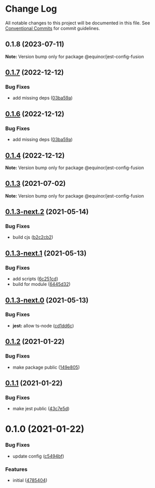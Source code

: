 # Change Log

All notable changes to this project will be documented in this file.
See [Conventional Commits](https://conventionalcommits.org) for commit guidelines.

## 0.1.8 (2023-07-11)

**Note:** Version bump only for package @equinor/jest-config-fusion





## [0.1.7](https://github.com/equinor/fusion-core/compare/@equinor/jest-config-fusion@0.1.4...@equinor/jest-config-fusion@0.1.7) (2022-12-12)

### Bug Fixes

- add missing deps ([03ba59a](https://github.com/equinor/fusion-core/commit/03ba59a8beb79a5dfe4b3fc16dffb253277bfd63))

## [0.1.6](https://github.com/equinor/fusion-core/compare/@equinor/jest-config-fusion@0.1.4...@equinor/jest-config-fusion@0.1.6) (2022-12-12)

### Bug Fixes

- add missing deps ([03ba59a](https://github.com/equinor/fusion-core/commit/03ba59a8beb79a5dfe4b3fc16dffb253277bfd63))

## [0.1.4](https://github.com/equinor/fusion-core/compare/@equinor/jest-config-fusion@0.1.3...@equinor/jest-config-fusion@0.1.4) (2022-12-12)

**Note:** Version bump only for package @equinor/jest-config-fusion

## [0.1.3](https://github.com/equinor/fusion-core/compare/@equinor/jest-config-fusion@0.1.3-next.2...@equinor/jest-config-fusion@0.1.3) (2021-07-02)

**Note:** Version bump only for package @equinor/jest-config-fusion

## [0.1.3-next.2](https://github.com/equinor/fusion-core/compare/@equinor/jest-config-fusion@0.1.3-next.1...@equinor/jest-config-fusion@0.1.3-next.2) (2021-05-14)

### Bug Fixes

- build cjs ([b2c2cb2](https://github.com/equinor/fusion-core/commit/b2c2cb217d68950e200bddfefd6c263c7f087c17))

## [0.1.3-next.1](https://github.com/equinor/fusion-core/compare/@equinor/jest-config-fusion@0.1.3-next.0...@equinor/jest-config-fusion@0.1.3-next.1) (2021-05-13)

### Bug Fixes

- add scripts ([6c251cd](https://github.com/equinor/fusion-core/commit/6c251cd6fda664b4085abeaf626e3e5c5e133c1c))
- build for module ([6445d32](https://github.com/equinor/fusion-core/commit/6445d32ae3bc5df9bff0fe5610404481fd541036))

## [0.1.3-next.0](https://github.com/equinor/fusion-core/compare/@equinor/jest-config-fusion@0.1.2...@equinor/jest-config-fusion@0.1.3-next.0) (2021-05-13)

### Bug Fixes

- **jest:** allow ts-node ([cd1dd6c](https://github.com/equinor/fusion-core/commit/cd1dd6c1f8aa0c984e40498c92c496a5911e97fb))

## [0.1.2](https://github.com/equinor/fusion-core/compare/@equinor/jest-config-fusion@0.1.1...@equinor/jest-config-fusion@0.1.2) (2021-01-22)

### Bug Fixes

- make package public ([149e805](https://github.com/equinor/fusion-core/commit/149e8055047abd2f8bc8af99d46cfeb3e4286770))

## [0.1.1](https://github.com/equinor/fusion-core/compare/@equinor/jest-config-fusion@0.1.0...@equinor/jest-config-fusion@0.1.1) (2021-01-22)

### Bug Fixes

- make jest public ([43c7e5d](https://github.com/equinor/fusion-core/commit/43c7e5dd4ed95be2cd9151a7118b829b4373c523))

# 0.1.0 (2021-01-22)

### Bug Fixes

- update config ([c5494bf](https://github.com/equinor/fusion-core/commit/c5494bf7751c143bbedda8c5166693e96ada3027))

### Features

- initial ([4785404](https://github.com/equinor/fusion-core/commit/47854046f9025389399f1761962d32a2c00dd35b))
